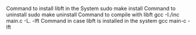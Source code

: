 Command to install libft in the System
	sudo make install
Command to uninstall
	sudo make uninstall
Command to compile with libft
	gcc -I./inc main.c -L. -lft
Command in case libft is installed in the system
	gcc main-c -lft
